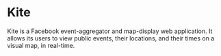 Kite
====

Kite is a Facebook event-aggregator and map-display web application. It allows its users to view public events, their locations, and their times on a visual map, in real-time.